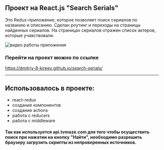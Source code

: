## Проект на React.js "Search Serials"

Это Redux-приложение, которое позволяет поиск сериалов по названию и описанию.
Сделан роутинг и переходы на страницы найденных сериалов. На страницах сериалов
отражен список актеров, которые учавствовали.

![видео работы приложения](https://j.gifs.com/gLwEO3.gif)

### Перейти на проект можно по ссылке

https://dmitriy-8-kireev.github.io/search-serials/

---

## Использовалось в проекте:

- react-redux
- создание компонентов
- создание actions
- работа с reducers
- работа с middleware

#### Так как используется api.tvmaze.com для того чтобы осуществить поиск при нажатии на кнопку "Найти", необходимо разрешить браузеру загрузить скрипты из непроверенных источников.
